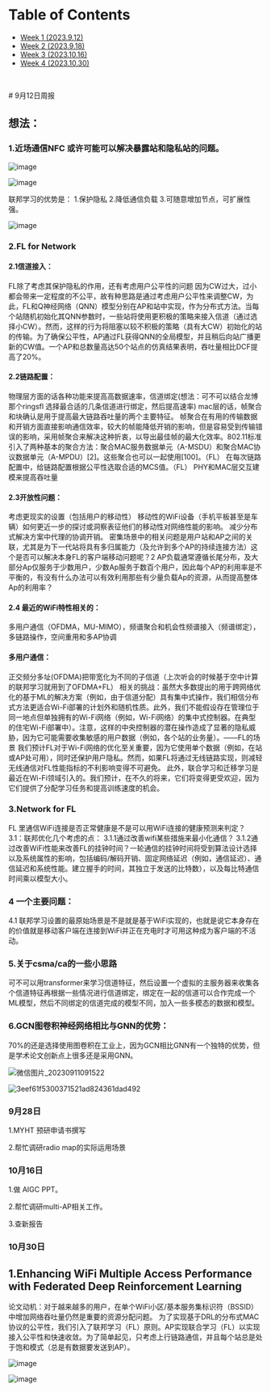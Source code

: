 <p id="table"></p>

# Table of Contents

- <a href="#1">Week 1 (2023.9.12)</a>
- <a href="#2">Week 2 (2023.9.18)</a>
- <a href="#3">Week 3 (2023.10.16)</a>
- <a href="#4">Week 4 (2023.10.30)</a>
<br/>

<p id="1"></p>  
# 9月12日周报

## 想法：
### 1.近场通信NFC 或许可能可以解决暴露站和隐私站的问题。


![image](https://github.com/UNIC-Lab/Weekly-Report/assets/122032188/a46cc952-9d27-4885-af20-4c617ba9fc03)





![image](https://github.com/UNIC-Lab/Weekly-Report/assets/122032188/2610649d-4a88-41a5-ad77-b13a4cd52b5b)



联邦学习的优势是：
1.保护隐私
2.降低通信负载
3.可随意增加节点，可扩展性强。


![image](https://github.com/UNIC-Lab/Weekly-Report/assets/122032188/7bbe5a70-7393-46dd-a923-e3295faa7164)




### 2.FL for Network
#### 2.1信道接入：
FL除了考虑其保护隐私的作用，还有考虑用户公平性的问题
因为CW过大，过小都会带来一定程度的不公平，故有种思路是通过考虑用户公平性来调整CW，为此，FL和Q神经网络（QNN）模型分别在AP和站中实现，作为分布式方法。当每个站随机初始化其QNN参数时，一些站将使用更积极的策略来接入信道（通过选择小CW）。然而，这样的行为将阻塞以较不积极的策略（具有大CW）初始化的站的传输。为了确保公平性，AP通过FL获得QNN的全局模型，并且稍后向站广播更新的CW值。一个AP和总数量高达50个站点的仿真结果表明，吞吐量相比DCF提高了20%。
#### 2.2链路配置：
物理层方面的话各种功能来提高高数据速率，信道绑定(想法：可不可以结合龙博那个ringsfl 选择最合适的几条信道进行绑定，然后提高速率)
mac层的话，帧聚合和块确认是用于提高最大链路吞吐量的两个主要特征。
帧聚合在有用的传输数据和开销方面直接影响通信效率，较大的帧能降低开销的影响，但是容易受到传输错误的影响，采用帧聚合来解决这种折衷，以导出最佳帧的最大化效率。802.11标准引入了两种基本的聚合方法：聚合MAC服务数据单元（A-MSDU）和聚合MAC协议数据单元（A-MPDU）[2]。这些聚合也可以一起使用[100]。（FL）
在每次链路配置中，给链路配置根据公平性选取合适的MCS值。（FL）
PHY和MAC层交互建模来提高吞吐量
#### 2.3开放性问题：
考虑更现实的设置（包括用户的移动性）
移动性的WiFi设备（手机平板甚至是车辆）如何更近一步的探讨或洞察表征他们的移动性对网络性能的影响。
减少分布式解决方案中代理的协调开销。
密集场景中的相关问题是用户站和AP之间的关联，尤其是为下一代站将具有多归属能力（及允许到多个AP的持续连接方法）这个是否可以解决本身FL的客户端移动问题呢？2
AP负载通常遵循长尾分布，及大部分Ap仅服务于少数用户，少数Ap服务于数百个用户，因此每个AP的利用率是不平衡的，有没有什么办法可以有效利用那些有少量负载Ap的资源，从而提高整体Ap的利用率？
#### 2.4 最近的WiFi特性相关的：
多用户通信（OFDMA，MU-MIMO），频谱聚合和机会性频谱接入（频谱绑定），多链路操作，空间重用和多AP协调
#### 多用户通信：
正交频分多址(OFDMA)把带宽化为不同的子信道（上次听会的时候基于空中计算的联邦学习就用到了OFDMA+FL）
相关的挑战：虽然大多数提出的用于跨网络优化的基于ML的解决方案（例如，由于信道分配）具有集中式操作，我们相信分布式方法更适合Wi-Fi部署的计划外和随机性质。此外，我们不能假设存在管理位于同一地点但单独拥有的Wi-Fi网络（例如，Wi-Fi网络）的集中式控制器。在典型的住宅Wi-Fi部署中）。注意，这样的中央控制器的潜在操作造成了显著的隐私威胁，因为它可能需要收集敏感的用户数据（例如，各个站的业务量）。——FL的场景
我们预计FL对于Wi-Fi网络的优化至关重要，因为它使用单个数据（例如，在站或AP处可用），同时还保护用户隐私。然而，如果FL将通过无线链路实现，则减轻无线通信对FL性能指标的不利影响变得不可避免。
此外，联合学习和迁移学习是最近在Wi-Fi领域引入的。我们预计，在不久的将来，它们将变得更受欢迎，因为它们提供了分配学习任务和提高训练速度的机会。

### 3.Network for FL
FL 里通信WiFi连接是否正常健康是不是可以用WiFi连接的健康预测来判定？
3.1：联邦优化几个考虑的点：
3.1.1通过改善wifi某些措施来最小化通信？
3.1.2通过改善WiFi性能来改善FL的挂钟时间？一轮通信的挂钟时间将受到算法设计选择以及系统属性的影响，包括编码/解码开销、固定网络延迟（例如，通信延迟）、通信延迟和系统性能。建立握手的时间，其独立于发送的比特数），以及每比特通信时间乘以模型大小。
### 4 一个主要问题：
4.1 联邦学习设置的最原始场景是不是就是基于WiFi实现的，也就是说它本身存在的价值就是移动客户端在连接到WiFi并正在充电时才可用这种成为客户端的不活动。
### 5.关于csma/ca的一些小思路
可不可以用transformer来学习信道特征，然后设置一个虚拟的主服务器来收集各个信道特征再根据一些情况进行信道绑定，绑定在一起的信道可以合作完成一个ML模型，然后不同绑定的信道完成的模型不同，加入一些多模态的数据和模型。
### 6.GCN图卷积神经网络相比与GNN的优势：
70%的还是选择使用图卷积在工业上，因为GCN相比GNN有一个独特的优势，但是学术论文创新点上很多还是采用GNN。



![微信图片_20230911091522](https://github.com/UNIC-Lab/Weekly-Report/assets/122032188/e2bd5039-367a-4c23-8760-6542d3e38a62)



























































![3eef61f5300371521ad824361dad492](https://github.com/UNIC-Lab/Weekly-Report/assets/122032188/c20b15fd-b0ad-498f-bde8-75a83325591e)




















<p id="2"></p>

###  9月28日

1.MYHT 预研申请书撰写

2.帮忙调研radio map的实际运用场景


<p id="3"></p> 

###  10月16日

1.做 AIGC PPT。

2.帮忙调研multi-AP相关工作。

3.查新报告

<p id="4"></p> 

###  10月30日

## 1.Enhancing WiFi Multiple Access Performance with Federated Deep Reinforcement Learning

论文动机：对于越来越多的用户，在单个WiFi小区/基本服务集标识符（BSSID）中增加网络吞吐量仍然是重要的资源分配问题。
为了实现基于DRL的分布式MAC协议的公平性，我们引入了联邦学习（FL）原则。AP实现联合学习（FL）以实现接入公平性和快速收敛。为了简单起见，只考虑上行链路通信，并且每个站总是处于饱和模式（总是有数据要发送到AP）。



![image](https://github.com/UNIC-Lab/Weekly-Report/assets/122032188/df65a522-5ac6-4f36-90d3-e562b70fffd8)





















![image](https://github.com/UNIC-Lab/Weekly-Report/assets/122032188/5505c765-fae2-4639-9b28-cdf5b1878743)












